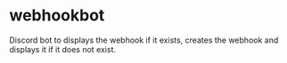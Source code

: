# webhookbot
Discord bot to displays the webhook if it exists, creates the webhook and displays it if it does not exist.
